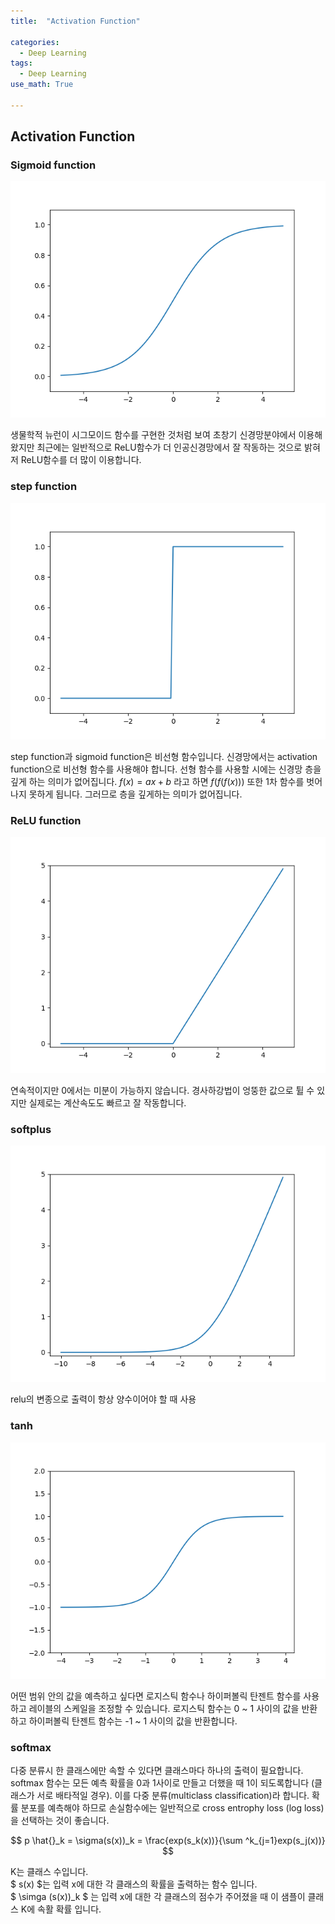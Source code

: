 ```yaml
---
title:  "Activation Function"

categories:
  - Deep Learning 
tags:
  - Deep Learning 
use_math: True 

---
```


## Activation Function

### Sigmoid function

![sigmoid](/assets/images/sigmoid.png)

생물학적 뉴런이 시그모이드 함수를 구현한 것처럼 보여 초창기 신경망분야에서 이용해 왔지만 최근에는 
일반적으로 ReLU함수가 더 인공신경망에서 잘 작동하는 것으로 밝혀저 ReLU함수를 더 많이 이용합니다.
### step function

![step function](/assets/images/step_function.png)

step function과 sigmoid function은 비선형 함수입니다. 신경망에서는 activation function으로 비선형 함수를 사용해야 합니다. 선형 함수를 사용할 시에는 신경망 층을 깊게 하는
의미가 없어집니다. $f(x) = ax+b$ 라고 하면 $f(f(f(x)))$ 또한 1차 함수를 벗어나지 못하게 됩니다. 그러므로 층을 깊게하는 의미가 없어집니다.

### ReLU function

![ReLU function](/assets/images/relu.png)

연속적이지만 0에서는 미분이 가능하지 않습니다.
경사하강법이 엉뚱한 값으로 튈 수 있지만 실제로는 계산속도도 빠르고 잘 작동합니다.

### softplus

![softplus function](/assets/images/softplus.png)

relu의 변종으로 출력이 항상 양수이어야 할 때 사용

### tanh

![tanh](/assets/images/tanh.png)

어떤 범위 안의 값을 예측하고 싶다면 로지스틱 함수나 하이퍼볼릭 탄젠트 함수를 사용하고 
레이블의 스케일을 조정할 수 있습니다. 로지스틱 함수는 0 ~ 1 사이의 값을 반환하고 하이퍼볼릭 탄젠트 함수는 
-1 ~ 1 사이의 값을 반환합니다.

### softmax

다중 분류시 한 클래스에만 속할 수 있다면 클래스마다 하나의 출력이 필요합니다.
softmax 함수는 모든 예측 확률을 0과 1사이로 만들고 더했을 때 1이 되도록합니다
(클래스가 서로 배타적일 경우). 이를 다중 분류(multiclass classification)라 합니다.
확률 분포를 예측해야 하므로 손실함수에는 일반적으로 cross entrophy loss (log loss)을 선택하는 것이 좋습니다.

$$ 
p \hat{}_k = \sigma(s(x))_k = \frac{exp(s_k(x))}{\sum ^k_{j=1}exp(s_j(x))} 
$$

K는 클래스 수입니다.\
$ s(x) $는 입력 x에 대한 각 클래스의 확률을 출력하는 함수 입니다.\
$ \simga (s(x))_k $ 는 입력 x에 대한 각 클래스의 점수가 주어졌을 때 이 샘플이 클래스 K에 속활 확률 입니다.
